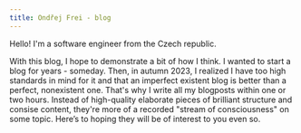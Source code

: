 ```yaml
---
title: Ondřej Frei - blog
---
```


Hello! I'm a software engineer from the Czech republic.

With this blog, I hope to demonstrate a bit of how I think. I wanted to start a blog for years - someday. Then, in autumn 2023, I realized I have too high standards in mind for it and that an imperfect existent blog is better than a perfect, nonexistent one. That's why I write all my blogposts within one or two hours. Instead of high-quality elaborate pieces of brilliant structure and consise content, they're more of a recorded "stream of consciousness" on some topic. Here’s to hoping they will be of interest to you even so.
